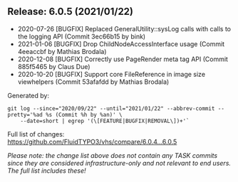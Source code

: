 ## Release: 6.0.5 (2021/01/22)

* 2020-07-26 [BUGFIX] Replaced GeneralUtility::sysLog calls with calls to the logging API (Commit 3ec66b15 by bink)
* 2021-01-06 [BUGFIX] Drop ChildNodeAccessInterface usage (Commit 4eeaccbf by Mathias Brodala)
* 2020-12-08 [BUGFIX] Correctly use PageRender meta tag API (Commit 885f5465 by Claus Due)
* 2020-10-20 [BUGFIX] Support core FileReference in image size viewhelpers (Commit 53afafdd by Mathias Brodala)

Generated by:

```
git log --since="2020/09/22" --until="2021/01/22" --abbrev-commit --pretty='%ad %s (Commit %h by %an)' \
    --date=short | egrep '(\[FEATURE|BUGFIX|REMOVAL\])+'`
```

Full list of changes: https://github.com/FluidTYPO3/vhs/compare/6.0.4...6.0.5

*Please note: the change list above does not contain any TASK commits since they are considered 
infrastructure-only and not relevant to end users. The full list includes these!*

